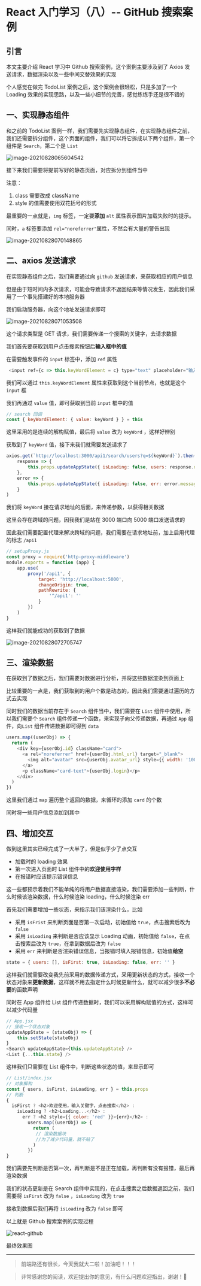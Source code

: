 # React 入门学习（八）-- GitHub 搜索案例

## 引言

本文主要介绍 React 学习中 Github 搜索案例，这个案例主要涉及到了 Axios 发送请求，数据渲染以及一些中间交替效果的实现

个人感觉在做完 TodoList 案例之后，这个案例会很轻松，只是多加了一个 Loading 效果的实现思路，以及一些小细节的完善，感觉练练手还是很不错的

## 一、实现静态组件

和之前的 TodoList 案例一样，我们需要先实现静态组件，在实现静态组件之前，我们还需要拆分组件，这个页面的组件，我们可以将它拆成以下两个组件，第一个组件是 `Search`，第二个是 `List` 

![image-20210828065604542](https://ljcimg.oss-cn-beijing.aliyuncs.com/img/image-20210828065604542.png)

接下来我们需要将提前写好的静态页面，对应拆分到组件当中

注意：

1. class 需要改成 className
2. style 的值需要使用双花括号的形式

最重要的一点就是，`img` 标签，一定要**添加** `alt` 属性表示图片加载失败时的提示。

同时，`a` 标签要添加 `rel="noreferrer"`属性，不然会有大量的警告出现

![image-20210828070148865](https://ljcimg.oss-cn-beijing.aliyuncs.com/img/image-20210828070148865.png)

## 二、axios 发送请求

在实现静态组件之后，我们需要通过向 `github` 发送请求，来获取相应的用户信息

但是由于短时间内多次请求，可能会导致请求不返回结果等情况发生，因此我们采用了一个事先搭建好的本地服务器

我们启动服务器，向这个地址发送请求即可

![image-20210828071053508](https://ljcimg.oss-cn-beijing.aliyuncs.com/img/image-20210828071053508.png)

这个请求类型是 GET 请求，我们需要传递一个搜索的关键字，去请求数据

我们首先要获取到用户点击搜索按钮后**输入框中的值**

在需要触发事件的 `input` 标签中，添加 `ref` 属性

```js
 <input ref={c => this.keyWordElement = c} type="text" placeholder="输入关键词点击搜索" />
```

我们可以通过 `this.keyWordElement` 属性来获取到这个当前节点，也就是这个 `input` 框

我们再通过 `value` 值，即可获取到当前 `input` 框中的值

```js
// search 回调
const { keyWordElement: { value: keyWord } } = this
```

这里采用的是连续的解构赋值，最后将 `value` 改为 `keyWord` ，这样好辨别

获取到了 `keyWord` 值，接下来我们就需要发送请求了

```js
axios.get(`http://localhost:3000/api1/search/users?q=${keyWord}`).then(
    response => {
        this.props.updateAppState({ isLoading: false, users: response.data.items })
    },
    error => {
        this.props.updateAppState({ isLoading: false, err: error.message })
    }
)
```

 我们将 `keyWord` 接在请求地址的后面，来传递参数，以获得相关数据

这里会存在跨域的问题，因我我们是站在 3000 端口向 5000 端口发送请求的

因此我们需要配置代理来解决跨域的问题，我们需要在请求地址前，加上启用代理的标志 `/api1`

```js
// setupProxy.js
const proxy = require('http-proxy-middleware')
module.exports = function (app) {
    app.use(
        proxy('/api1', {
            target: 'http://localhost:5000',
            changeOrigin: true,
            pathRewrite: {
                '^/api1': ''
            }
        })
    )
}
```

这样我们就能成功的获取到了数据

![image-20210828072705747](https://ljcimg.oss-cn-beijing.aliyuncs.com/img/image-20210828072705747.png)

## 三、渲染数据

在获取到了数据之后，我们需要对数据进行分析，并将这些数据渲染到页面上

比较重要的一点是，我们获取到的用户个数是动态的，因此我们需要通过遍历的方式去实现

同时我们的数据当前存在于 `Search` 组件当中，我们需要在 `List` 组件中使用，所以我们需要个 `Search` 组件传递一个函数，来实现子向父传递数据，再通过 `App` 组件，向`List` 组件传递数据即可得到 `data`

```js
users.map((userObj) => {
  return (
    <div key={userObj.id} className="card">
      <a rel="noreferrer" href={userObj.html_url} target="_blank">
        <img alt="avatar" src={userObj.avatar_url} style={{ width: '100px' }} />
      </a>
      <p className="card-text">{userObj.login}</p>
    </div>
  )
})
```

这里我们通过 `map` 遍历整个返回的数据，来循环的添加 `card` 的个数

同时将一些用户信息添加到其中

## 四、增加交互

做到这里其实已经完成了一大半了，但是似乎少了点交互

- 加载时的 loading 效果
- 第一次进入页面时 List 组件中的**欢迎使用字样**
- 在报错时应该提示错误信息

这一些都预示着我们不能单纯的将用户数据直接渲染，我们需要添加一些判断，什么时候该渲染数据，什么时候渲染 loading，什么时候渲染 err 

首先我们需要增加一些状态，来指示我们该渲染什么，比如

- 采用 `isFrist` 来判断页面是否第一次启动，初始值给 `true`，点击搜索后改为 `false`
- 采用 `isLoading` 来判断是否应该显示 Loading 动画，初始值给 `false`，在点击搜索后改为 `true`，在拿到数据后改为 `false`
- 采用 `err` 来判断是否渲染错误信息，当报错时填入报错信息，初始值**给空**

```js
state = { users: [], isFirst: true, isLoading: false, err: '' }
```

这样我们就需要改变我先前采用的数据传递方式，采用更新状态的方式，接收一个状态对象来**更新数据**，这样就不用去指定什么时候更新什么，就可以减少很多**不必要**的函数声明

同时在 App 组件给 List 组件传递数据时，我们可以采用解构赋值的方式，这样可以减少代码量

```js
// App.jsx
// 接收一个状态对象
updateAppState = (stateObj) => {
    this.setState(stateObj)
}
<Search updateAppState={this.updateAppState} />
<List {...this.state} />
```

这样我们只需要在 List 组件中，判断这些状态的值，来显示即可

```js
// List/index.jsx
// 对象解构
const { users, isFirst, isLoading, err } = this.props
// 判断
{
  isFirst ? <h2>欢迎使用，输入关键字，点击搜索</h2> :
    isLoading ? <h2>Loading...</h2> :
      err ? <h2 style={{ color: 'red' }}>{err}</h2> :
        users.map((userObj) => {
          return (
           // 渲染数据块
           //为了减少代码量，就不贴了
          )
        })
}
```

我们需要先判断是否第一次，再判断是不是正在加载，再判断有没有报错，最后再渲染数据

我们的状态更新是在 Search 组件中实现的，在点击搜索之后数据返回之前，我们需要将 `isFirst` 改为 `false` ，`isLoading` 改为 `true` 

接收到数据后我们再将 `isLoading` 改为 `false` 即可

以上就是 Github 搜索案例的实现过程

![react-github](https://ljcimg.oss-cn-beijing.aliyuncs.com/img/react-github.gif)

最终效果图

---

> 前端路还有很长，今天我就大二啦！加油吧！！！

> 非常感谢您的阅读，欢迎提出你的意见，有什么问题欢迎指出，谢谢！🎈


